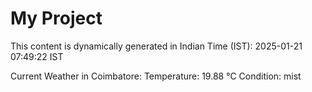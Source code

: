 # My Project

This content is dynamically generated in Indian Time (IST): 2025-01-21 07:49:22 IST


Current Weather in Coimbatore:
Temperature: 19.88 °C
Condition: mist
